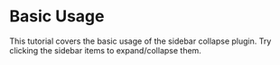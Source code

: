 # Basic Usage

This tutorial covers the basic usage of the sidebar collapse plugin. Try clicking the sidebar items to expand/collapse them.
